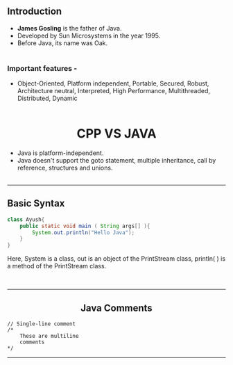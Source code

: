 ## Introduction

- **James Gosling** is the father of Java. 
- Developed by Sun Microsystems in the year 1995. 
- Before Java, its name was Oak.
<br><br>


### Important features -
- Object-Oriented, Platform independent, Portable,  Secured, Robust, Architecture neutral, Interpreted, High Performance, Multithreaded, Distributed, Dynamic
<br><br>

# <center>CPP VS JAVA
- Java is platform-independent.
- Java doesn't support the goto statement, multiple inheritance, call by reference, structures and unions.
<br><br>

---

## Basic Syntax

```java
class Ayush{  
    public static void main ( String args[] ){  
        System.out.println("Hello Java");  
    }  
}  
```
Here, System is a class, out is an object of the PrintStream class, println( ) is a method of the PrintStream class.

<br>

---
## <center>Java Comments

    // Single-line comment
    /* 
        These are multiline
        comments
    */

---

